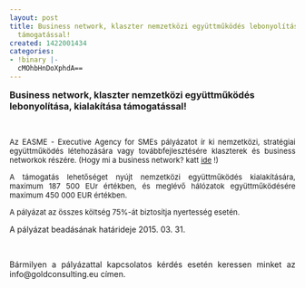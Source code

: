 ```yaml
---
layout: post
title: Business network, klaszter nemzetközi együttműködés lebonyolítása, kialakítása
  támogatással!
created: 1422001434
categories:
- !binary |-
  cMOhbHnDoXphdA==
---
```

<p><strong><span style="font-size: medium;">Business network, klaszter nemzetközi együttműködés lebonyolítása, kialakítása támogatással!</span></strong></p><p>&nbsp;</p><p style="text-align: justify;"><span style="font-size: small;">Az EASME - Executive Agency for SMEs pályázatot ír ki nemzetközi, stratégiai együttműködés létehozására vagy továbbfejlesztésére klaszterek és business networkok részére. (Hogy mi a business network? katt <a href="http://en.wikipedia.org/wiki/Business_networking" target="_blank">ide</a> !)</span></p><p style="text-align: justify;"><span style="font-size: small;">A támogatás lehetőséget nyújt nemzetközi együttműködés kialakítására, maximum 187 500 EUr értékben, és meglévő hálózatok együttműködésére maximum 450 000 EUR értékben.</span></p><p style="text-align: justify;"><span style="font-size: small;">A pályázat az összes költség 75%-át biztosítja nyertesség esetén.</span></p><p style="text-align: justify;">A pályázat beadásának határideje 2015. 03. 31.</p><p style="text-align: justify;">&nbsp;</p><p style="text-align: justify;">Bármilyen a pályázattal kapcsolatos kérdés esetén keressen minket az info@goldconsulting.eu címen.</p>
